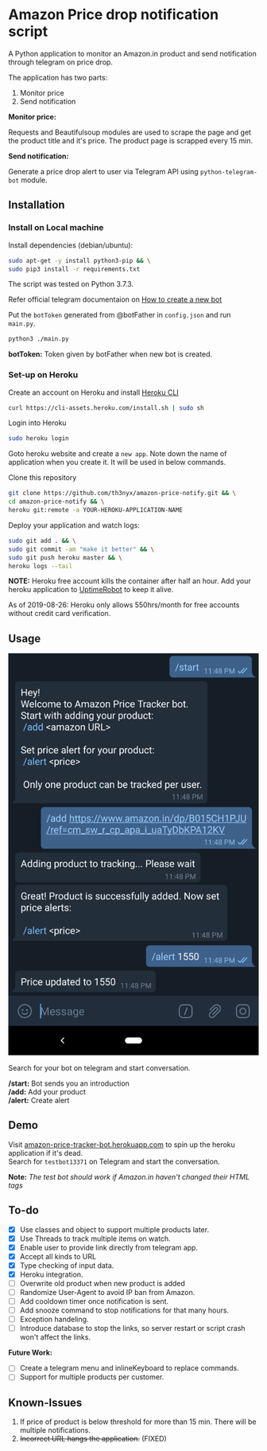 # Amazon Price drop notification script

A Python application to monitor an Amazon.in product and send notification through telegram on price drop.

The application has two parts:

1. Monitor price
2. Send notification

**Monitor price:**

Requests and Beautifulsoup modules are used to scrape the page and get the product title and it's price. The product page is scrapped every 15 min.

**Send notification:**

Generate a price drop alert to user via Telegram API using `python-telegram-bot` module.

## Installation

### Install on Local machine

Install dependencies (debian/ubuntu):

```bash
sudo apt-get -y install python3-pip && \
sudo pip3 install -r requirements.txt
```

The script was tested on Python 3.7.3.

Refer official telegram documentaion on [How to create a new bot](https://core.telegram.org/bots#creating-a-new-bot)

Put the `botToken` generated from @botFather in `config.json` and run `main.py`.

```bash
python3 ./main.py
```

**botToken:** Token given by botFather when new bot is created. 

### Set-up on Heroku

Create an account on Heroku and install [Heroku CLI](https://devcenter.heroku.com/articles/heroku-cli)

```bash
curl https://cli-assets.heroku.com/install.sh | sudo sh
```

Login into Heroku

```bash
sudo heroku login
```

Goto heroku website and create a `new app`. Note down the name of application when you create it. It will be used in below commands.

Clone this repository

```bash
git clone https://github.com/th3nyx/amazon-price-notify.git && \
cd amazon-price-notify && \
heroku git:remote -a YOUR-HEROKU-APPLICATION-NAME
```

Deploy your application and watch logs:

```bash
sudo git add . && \
sudo git commit -am "make it better" && \
sudo git push heroku master && \
heroku logs --tail
```

**NOTE:** Heroku free account kills the container after half an hour. Add your heroku application to [UptimeRobot](https://uptimerobot.com/) to keep it alive.  

As of 2019-08-26: Heroku only allows 550hrs/month for free accounts without credit card verification.

## Usage

![telegram bot screenshot](/docs/resources/telegram-ss.png)

Search for your bot on telegram and start conversation.

**/start:** Bot sends you an introduction  
**/add:** Add your product  
**/alert:** Create alert  

## Demo

Visit [amazon-price-tracker-bot.herokuapp.com](https://amazon-price-tracker-bot.herokuapp.com/) to spin up the heroku application if it's dead.  
Search for `testbot13371` on Telegram and start the conversation.

**Note:** *The test bot should work if Amazon.in haven't changed their HTML tags*

## To-do

- [x] Use classes and object to support multiple products later.
- [x] Use Threads to track multiple items on watch.
- [x] Enable user to provide link directly from telegram app.
- [x] Accept all kinds to URL
- [x] Type checking of input data.
- [x] Heroku integration.
- [ ] Overwrite old product when new product is added
- [ ] Randomize User-Agent to avoid IP ban from Amazon.
- [ ] Add cooldown timer once notification is sent.
- [ ] Add snooze command to stop notifications for that many hours.
- [ ] Exception handeling.
- [ ] Introduce database to stop the links, so server restart or script crash won't affect the links.

**Future Work:**

- [ ] Create a telegram menu and inlineKeyboard to replace commands.
- [ ] Support for multiple products per customer.

## Known-Issues

1. If price of product is below threshold for more than 15 min. There will be multiple notifications.
2. ~~Incorrect URL hangs the application.~~ (FIXED)
